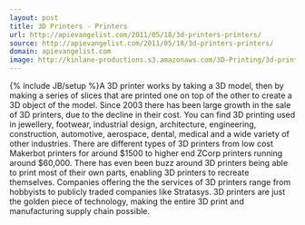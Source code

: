 ```yaml
---
layout: post
title: 3D Printers - Printers
url: http://apievangelist.com/2011/05/18/3d-printers-printers/
source: http://apievangelist.com/2011/05/18/3d-printers-printers/
domain: apievangelist.com
image: http://kinlane-productions.s3.amazonaws.com/3D-Printing/3d-printing-printers.jpg
---
```

{% include JB/setup %}A 3D printer works by taking a 3D model, then by making a series of slices that are printed one on top of the other to create a 3D object of the model.
Since 2003 there has been large growth in the sale of 3D printers, due to the decline in their cost.
You can find 3D printing used in jewellery, footwear, industrial design, architecture, engineering, construction, automotive, aerospace, dental, medical and a wide variety of other industries.
There are different types of 3D printers from low cost Makerbot printers for around $1500 to higher end ZCorp printers running around $60,000.
There has even been buzz around 3D printers being able to print most of their own parts, enabling 3D printers to recreate themselves.
Companies offering the the services of 3D printers range from hobbyists to publicly traded companies like Stratasys.
3D printers are just the golden piece of technology, making the entire 3D print and manufacturing supply chain possible.